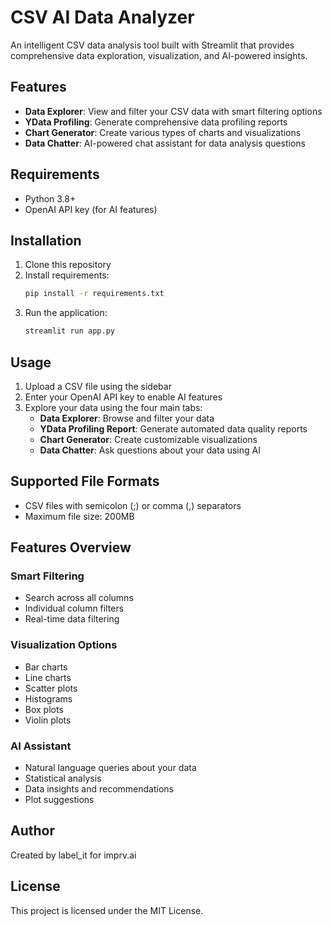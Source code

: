# CSV AI Data Analyzer

An intelligent CSV data analysis tool built with Streamlit that provides comprehensive data exploration, visualization, and AI-powered insights.

## Features

- **Data Explorer**: View and filter your CSV data with smart filtering options
- **YData Profiling**: Generate comprehensive data profiling reports
- **Chart Generator**: Create various types of charts and visualizations
- **Data Chatter**: AI-powered chat assistant for data analysis questions

## Requirements

- Python 3.8+
- OpenAI API key (for AI features)

## Installation

1. Clone this repository
2. Install requirements:
   ```bash
   pip install -r requirements.txt
   ```
3. Run the application:
   ```bash
   streamlit run app.py
   ```

## Usage

1. Upload a CSV file using the sidebar
2. Enter your OpenAI API key to enable AI features
3. Explore your data using the four main tabs:
   - **Data Explorer**: Browse and filter your data
   - **YData Profiling Report**: Generate automated data quality reports
   - **Chart Generator**: Create customizable visualizations
   - **Data Chatter**: Ask questions about your data using AI

## Supported File Formats

- CSV files with semicolon (;) or comma (,) separators
- Maximum file size: 200MB

## Features Overview

### Smart Filtering
- Search across all columns
- Individual column filters
- Real-time data filtering

### Visualization Options
- Bar charts
- Line charts
- Scatter plots
- Histograms
- Box plots
- Violin plots

### AI Assistant
- Natural language queries about your data
- Statistical analysis
- Data insights and recommendations
- Plot suggestions

## Author

Created by label_it for imprv.ai

## License

This project is licensed under the MIT License.
